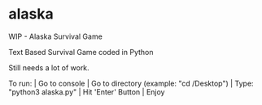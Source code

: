 # alaska
WIP - Alaska Survival Game

Text Based Survival Game
coded in Python

Still needs a lot of work.

To run: | Go to console | Go to directory (example: "cd /Desktop") | Type: "python3 alaska.py" | Hit 'Enter' Button | Enjoy

